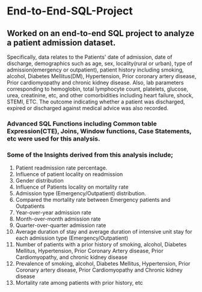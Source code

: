 # End-to-End-SQL-Project
## Worked on an end-to-end SQL project to analyze a patient admission dataset. 
Specifically, data relates to the Patients' date of admission, date of discharge, demographics such as age, sex, locality(rural or urban), type of admission(emergency or outpatient), patient history including smoking, alcohol, Diabetes Mellitus(DM), Hypertension, Prior coronary artery disease, Prior cardiomyopathy and chronic kidney disease. Also, lab parameters corresponding to hemoglobin, total lymphocyte count, platelets, glucose, urea, creatinine, etc, and other comorbidities including heart failure, shock, STEMI, ETC. The outcome indicating whether a patient was discharged, expired or discharged against medical advice was also recorded. 

### Advanced SQL Functions including Common table Expression(CTE), Joins, Window functions, Case Statements, etc were used for this analysis.

### Some of the Insights derived from this analysis include;
1. Patient readmission rate percentage.
2. Influence of patient locality on readmission
3. Gender distribution
4. Influence of Patients locality on mortality rate
5. Admission type (Emergency/Outpatient) distribution.
6. Compared the mortality rate between Emergency patients and Outpatients
7. Year-over-year admission rate
8. Month-over-month admission rate
9. Quarter-over-quarter admission rate
10. Average duration of stay and average duration of intensive unit stay for each admission type (Emergency/Outpatient)
11. Number of patients with a prior history of smoking, alcohol, Diabetes Mellitus, Hypertension, Prior Coronary Artery disease, Prior Cardiomyopathy, and chronic kidney disease
12. Prevalence of smoking, alcohol, Diabetes Mellitus, Hypertension, Prior Coronary artery disease, Prior Cardiomyopathy and Chronic kidney disease
13. Mortality rate among patients with prior history, etc
